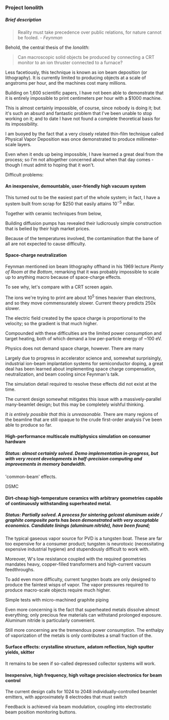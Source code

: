 ### Project Ionolith

##### Brief description

> Reality must take precedence over public relations, for nature cannot be fooled. - *Feynman*

Behold, the central thesis of the *Ionolith*:

> Can macroscopic solid objects be produced by connecting a CRT monitor to an ion thruster connected to a furnace?

Less facetiously, this technique is known as ion beam deposition (or lithography). It is currently limited to producing objects at a scale of angstroms per hour, and the machines cost many millions. 

Building on 1,600 scientific papers, I have not been able to demonstrate that it is entirely impossible to print centimeters per hour with a $1000 machine. 

This is almost certainly impossible, of course, since nobody is doing it; but it's such an absurd and fantastic problem that I've been unable to stop working on it; and to date I have not found a complete theoretical basis for its impossibility. 

I am buoyed by the fact that a very closely related thin-film technique called Physical Vapor Deposition was once demonstrated to produce millimeter-scale layers.

Even when it ends up being impossible, I have learned a great deal from the process; so I'm not altogether concerned about when that day comes - though I must admit to hoping that it won't.

Difficult problems:

#### An inexpensive, demountable, user-friendly high vacuum system

This turned out to be the easiest part of the whole system; in fact, I have a system built from scrap for \$250 that easily attains $10^{-5}$ mBar. 

Together with ceramic techniques from below, 

Building diffusion pumps has revealed their ludicrously simple construction that is belied by their high market prices.

Because of the temperatures involved, the contamination that  the bane of all are not expected to cause difficulty.

#### Space-charge neutralization

Feynman mentioned ion beam lithography offhand in his 1969 lecture *Plenty of Room at the Bottom*, remarking that it was probably impossible to scale up to anything macro because of space-charge effects.

To see why, let's compare with a CRT screen again.

The ions we're trying to print are about $10^5$ times heavier than electrons, and so they move commensurately slower. Current theory predicts 250x slower.

The electric field created by the space charge is proportional to the velocity; so the gradient is that much higher. 



Compounded with these difficulties are the limited power consumption and target heating, both of which demand a low per-particle energy of ~100 eV.

Physics does not demand space charge, however. There are many 

Largely due to progress in accelerator science and, somewhat surprisingly, industrial ion-beam implantation systems for semiconductor doping, a great deal has been learned about implementing space charge compensation, neutralization, and beam cooling since Feynman's talk.

The simulation detail required to resolve these effects did not exist at the time. 

The current design somewhat mitigates this issue with a massively-parallel many-beamlet design; but this may be completely wishful thinking.

*It is entirely possible that this is unreasonable.* There are many regions of the beamline that are still opaque to the crude first-order analysis I've been able to produce so far.

#### High-performance multiscale multiphysics simulation on consumer hardware

##### Status: almost certainly solved. Demo implementation in-progress, but with very recent developments in half-precision computing and improvements in memory bandwidth.

'common-beam' effects. 

DSMC



#### Dirt-cheap high-temperature ceramics with arbitrary geometries capable of continuously withstanding superheated metal.

##### Status: Partially solved. A process for sintering gelcast aluminum oxide / graphite composite parts has been demonstrated with very acceptable economics. Candidate linings (aluminum nitride), have been found; 

The typical gaseous vapor source for PVD is a tungsten boat. These are far too expensive for a consumer product; tungsten is neurotoxic (necessitating expensive industrial hygiene) and stupendously difficult to work with. 

Moreover, W's low resistance coupled with the required geometries mandates heavy, copper-filled transformers and high-current vacuum feedthroughs. 

To add even more difficulty, current tungsten boats are only designed to produce the faintest wisps of vapor. The vapor pressures required to produce macro-scale objects require much higher. 



Simple tests with micro-machined graphite piping 

Even more concerning is the fact that superheated metals dissolve almost everything; only precious few materials can withstand prolonged exposure. Aluminum nitride is particularly convenient. 

Still more concerning are the tremendous power consumption. The enthalpy of vaporization of the metals is only contributes a small fraction of the. 

#### Surface effects: crystalline structure, adatom reflection, high sputter yields, skitter

It remains to be seen if so-called depressed collector systems will work.

#### Inexpensive, high frequency, high voltage precision electronics for beam control

The current design calls for 1024 to 2048 individually-controlled beamlet emitters, with approximately 8 electrodes that must switch

Feedback is achieved via beam modulation, coupling into electrostatic beam position monitoring buttons.